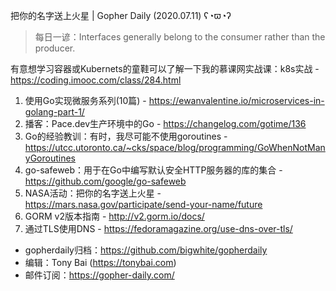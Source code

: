 把你的名字送上火星 | Gopher Daily (2020.07.11) ʕ◔ϖ◔ʔ

>每日一谚：Interfaces generally belong to the consumer rather than the producer. 

有意想学习容器或Kubernets的童鞋可以了解一下我的慕课网实战课：k8s实战 - https://coding.imooc.com/class/284.html

1. 使用Go实现微服务系列(10篇) - https://ewanvalentine.io/microservices-in-golang-part-1/
2. 播客：Pace.dev生产环境中的Go - https://changelog.com/gotime/136
3. Go的经验教训：有时，我尽可能不使用goroutines - https://utcc.utoronto.ca/~cks/space/blog/programming/GoWhenNotManyGoroutines
4. go-safeweb：用于在Go中编写默认安全HTTP服务器的库的集合 - https://github.com/google/go-safeweb
5. NASA活动：把你的名字送上火星 - https://mars.nasa.gov/participate/send-your-name/future
6. GORM v2版本指南 - http://v2.gorm.io/docs/
7. 通过TLS使用DNS - https://fedoramagazine.org/use-dns-over-tls/

* gopherdaily归档：https://github.com/bigwhite/gopherdaily
* 编辑：Tony Bai (https://tonybai.com)
* 邮件订阅：https://gopher-daily.com/



